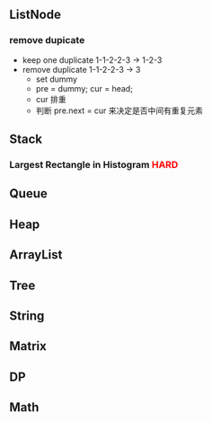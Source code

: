 ## ListNode
### remove dupicate
* keep one duplicate 1-1-2-2-3 -> 1-2-3
* remove duplicate 1-1-2-2-3 -> 3
    * set dummy
    * pre = dummy; cur = head;
    * cur 排重
    * 判断 pre.next = cur 来决定是否中间有重复元素

###

## Stack
### **Largest Rectangle in Histogram** <font color="Red">HARD</font>

## Queue
###

## Heap
###

## ArrayList
###

## Tree
###

## String
###

## Matrix
###

## DP
###

## Math
###